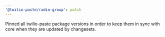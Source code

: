 ```yaml
---
'@twilio-paste/radio-group': patch
---
```


Pinned all twilio-paste package versions in order to keep them in sync with core when they are updated by changesets.
